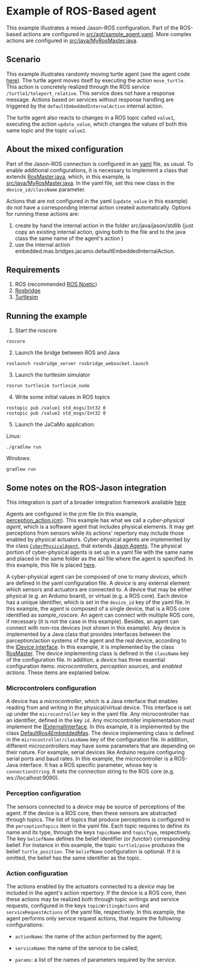 # Example of ROS-Based agent

This example illustrates a mixed Jason-ROS configuration. Part of the ROS-based actions are configured in [src/agt/sample_agent.yaml](src/agt/sample_agent.yaml). More complex actions are configured in [src/java/MyRosMaster.java](src/java/MyRosMaster.java).

## Scenario
This example illustrates randomly moving turtle agent (see the agent code [here](src/agt/sample_agent.asl)). The turtle agent moves itself by executing the action ```move_turtle```. This action is concretely realized through the ROS service ```/turtle1/teleport_relative```. This service does not have a response message. Actions based on services without response handling are triggered by the ```defaultEmbeddedInternalAction``` internal action.

The turtle agent also reacts to changes in a ROS topic called ```value1```, executing the action ```update_value```, which changes the values of both this same topic and the topic ```value2```.

## About the mixed configuration
Part of the Jason-ROS connection is configured in an [yaml](src/agt/sample_agent.yaml) file, as usual. 
To enable additional configurations, it is necessary to implement a class that extends [RosMaster.java](https://github.com/embedded-mas/embedded-mas/blob/master/src/main/java/embedded/mas/bridges/ros/RosMaster.java), which, in this example, is [src/java/MyRosMaster.java](src/java/MyRosMaster.java). In the yaml file, set this new class in the ```device_id/className``` parameter.

Actions that are not configured in the yaml (```update_value``` in this example) do not have a corresponding internal action created automatically. Options for running these actions are:
1. create by hand the internal action in the folder src/java/jason/stdlib (just copy an existing internal action, giving both to the file and to the java class  the same name of the agent's action )
2. use the internal action embedded.mas.bridges.jacamo.defaultEmbeddedInternalAction.


## Requirements
1. ROS (recommended [ROS Noetic](http://wiki.ros.org/noetic))
2. [Rosbridge](http://wiki.ros.org/rosbridge_suite/Tutorials/RunningRosbridge)
3. [Turtlesim](http://wiki.ros.org/turtlesim)


## Running the example

1. Start the roscore
```
roscore
```

2. Launch the bridge between ROS and Java
```
roslaunch rosbridge_server rosbridge_websocket.launch
```

3. Launch the turtlesim simulator
```
rosrun turtlesim turtlesim_node
```

4. Write some initial values in ROS topics
```
rostopic pub /value1 std_msgs/Int32 0
rostopic pub /value2 std_msgs/Int32 0
```

5. Launch the JaCaMo application:

Linux:
```
./gradlew run
```
Windows:
```
gradlew run 
```

## Some notes on the ROS-Jason integration
This integration is part of a broader integration framework available [here](https://github.com/embedded-mas/embedded-mas)

Agents are configured in the jcm file (in this example, [perception_action.jcm](perception_action.jcm)). This example has what we call a <em>cyber-physical agent</em>, which is a software agent that includes physical elements. It may get perceptions from sensors while its actions' repertory may include those enabled by physical actuators. Cyber-physical agents are implemented by the class [`CyberPhysicalAgent`](https://github.com/embedded-mas/embedded-mas/blob/master/src/main/java/embedded/mas/bridges/jacamo/CyberPhysicalAgent.java), that extends [Jason Agents](https://github.com/jason-lang/jason/blob/master/src/main/java/jason/asSemantics/Agent.java). The physical portion of cyber-physical agents is set up in a yaml file with the same name and placed in the same folder as the asl file where the agent is specified. In this example, this file is placed [here](src/agt/sample_agent.yaml).


A cyber-physical agent can be composed of one to many <em>devices</em>, which are defined in the yaml configuration file. A <em>device</em> is any external element which sensors and actuators are connected to. A device that may be either physical (e.g. an Arduino board), or virtual (e.g. a ROS core). Each device has a unique identifier, which is set in the ```device_id``` key of the yaml file. In this example, the agent is composed of a single device, that is a ROS core identified as <em>sample_roscore</em>. An agent can connect with multiple ROS core, if necessary (it is not the case in this example). Besides, an agent can connect with non-ros devices (not shown in this example). Any device is implemented by a Java class that provides interfaces between the parception/action systems of the agent and the real device, according to the [IDevice interface](https://github.com/embedded-mas/embedded-mas/blob/master/src/main/java/embedded/mas/bridges/jacamo/IDevice.java). In this example, it is implemented by the class [RosMaster](https://github.com/embedded-mas/embedded-mas/blob/master/src/main/java/embedded/mas/bridges/ros/RosMaster.java). The device implementing class is defined in the ```className``` key of the configuration file. In addition, a <em>device</em> has three essential configuration items: <em>microcontrollers</em>, <em>perception sources</em>, and <em>enabled actions</em>. These items are explained below.


### Microcontrolers configuration
A device has a <em>microcontroller</em>, which is a Java interface that enables reading from and writing in the physical/virtual device. This interface is set up under the ```microcontroller``` key in the yaml file. Any microcontroller has an identifier, defined in the key ```id```. Any microcontroller implementation must implement the [IExternalInterface](https://github.com/embedded-mas/embedded-mas/blob/master/src/main/java/embedded/mas/bridges/jacamo/IExternalInterface.java). In this example, it is implemented by the class [DefaultRos4EmbeddedMas](https://github.com/embedded-mas/embedded-mas/blob/master/src/main/java/embedded/mas/bridges/ros/DefaultRos4EmbeddedMas.java). The device implementing class is defined in the ```microcontroller/className``` key of the configuration file. In addition, different microcontrollers may have some parameters that are depending on their nature. For example, serial devices like Arduino require configuring serial ports and baud rates. In this example, the microcontroller is a ROS-Java interface. It has a ROS specific parameter, whose key is ```connectionString```. It sets the connection string to the ROS core (e.g. ws://localhost:9090).


### Perception configuration
The sensors connected to a <em>device</em> may be source of perceptions of the agent. If the device is a ROS core, then these sensors are abstracted through topics. The list of topics that produce perceptions is configured in the ```perceptionTopics``` item in the yaml file.  Each topic requires to define its name and its type, through the keys ```topicName``` and ```topicType```, respectively. The key ```beliefName``` defines the belief identifier (or <em>functor</em>) corresponding belief. For instance in this example, the topic ```turtle1/pose``` produces the belief ```turtle_position```. The ```beliefName``` configuration is optional. If it is omitted, the belief has the same identifier as the topic.

### Action configuration   
The actions enabled by the actuators connected to a <em>device</em> may be included in the agent's action repertory. If the device is a ROS core, then these actions may be realized both through topic writings and service requests, configured in the keys ```topicWritingActions``` and ```serviceRequestActions``` of the yaml file, respectively. In this example, the agent performs only service request actions, that require the following configurations:
    
   - ```actionName```: the name of the action performed by the agent;

   - ```serviceName```: the name of the service to be called;

   - ```params```: a list of the names of parameters required by the service.



